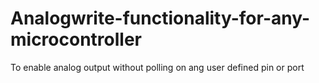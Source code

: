 # Analogwrite-functionality-for-any-microcontroller
To enable analog output without polling on ang user defined pin or port
